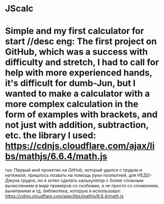 # JScalc
Simple and my first calculator for start 
    //desc
 eng:
 The first project on GitHub, which was a success with difficulty and stretch, I had to call for help with more experienced hands, it's difficult for dumb-Jun, but I wanted to make a calculator with a more complex calculation in the form of examples with brackets, and not just with addition, subtraction, etc.
 the library I used: https://cdnjs.cloudflare.com/ajax/libs/mathjs/6.6.4/math.js
 ================================================================================================
 rus:
 Первый мой проектик на GitHub, который удался с трудом и натяжкой, пришлось позвать на помощь руки поопытней, для НЕДО-Джуна трудно, но я хотел сделать калькулятор с более сложным вычислением в виде примеров со скобками, а не просто со сложением, вычитанием и тд.
 библиотека, которую я использовал: https://cdnjs.cloudflare.com/ajax/libs/mathjs/6.6.4/math.js
